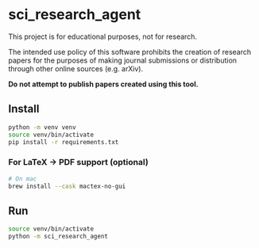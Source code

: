 # sci_research_agent

This project is for educational purposes, not for research.

The intended use policy of this software prohibits the creation of research papers for the purposes of making journal submissions or distribution through other online sources (e.g. arXiv).

**Do not attempt to publish papers created using this tool.**

## Install

```bash
python -m venv venv
source venv/bin/activate
pip install -r requirements.txt
```

### For LaTeX -> PDF support (optional)

```bash
# On mac
brew install --cask mactex-no-gui
```

## Run

```bash
source venv/bin/activate
python -m sci_research_agent
```

